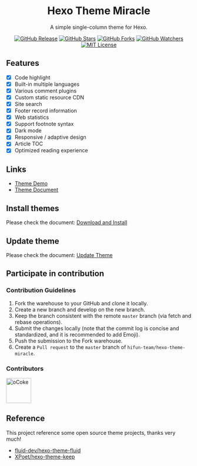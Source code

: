 <h1 align="center">Hexo Theme Miracle</h1>
<p align="center">A simple single-column theme for Hexo.</p>
<p align="center">
    <a href="https://github.com/hifun-team/hexo-theme-miracle/releases/"><img src="https://badgen.net/github/release/hifun-team/hexo-theme-miracle" alt="GitHub Release"></a>
    <a href="https://github.com/hifun-team/hexo-theme-miracle/stargazers"><img src="https://badgen.net/github/stars/hifun-team/hexo-theme-miracle" alt="GitHub Stars"></a>
    <a href="https://github.com/hifun-team/hexo-theme-miracle/network/members"><img src="https://badgen.net/github/forks/hifun-team/hexo-theme-miracle" alt="GitHub Forks"></a>
    <a href="https://github.com/hifun-team/hexo-theme-miracle/watchers"><img src="https://badgen.net/github/watchers/hifun-team/hexo-theme-miracle" alt="GitHub Watchers"></a>
    <a href="https://github.com/hifun-team/hexo-theme-miracle/blob/master/LICENSE"><img src="https://badgen.net/github/license/hifun-team/hexo-theme-miracle" alt="MIT License"></a>
</p>

## Features

- [x] Code highlight
- [x] Built-in multiple languages
- [x] Various comment plugins
- [x] Custom static resource CDN
- [x] Site search
- [x] Footer record information
- [x] Web statistics
- [x] Support footnote syntax
- [x] Dark mode
- [x] Responsive / adaptive design
- [x] Article TOC
- [x] Optimized reading experience

## Links

- [Theme Demo](https://miracle-demo.now.sh)
- [Theme Document](https://miracle-docs.now.sh)

## Install themes

Please check the document: [Download and Install](https://miracle-docs.now.sh/?p=en#download-and-install)

## Update theme

Please check the document: [Update Theme](https://miracle-docs.now.sh/?p=en#update-theme)

## Participate in contribution

### Contribution Guidelines

1. Fork the warehouse to your GitHub and clone it locally.
2. Create a new branch and develop on the new branch.
3. Keep the branch consistent with the remote `master` branch (via fetch and rebase operations).
4. Submit the changes locally (note that the commit log is concise and standardized, and it is recommended to add Emoji).
5. Push the submission to the Fork warehouse.
6. Create a `Pull request` to the `master` branch of `hifun-team/hexo-theme-miracle`.

### Contributors

<a href="https://github.com/oCoke" title="oCoke"><img src="https://avatars0.githubusercontent.com/u/71591824?s=460&u=4e1a04eadb3b23add8f5c9ba14e21b00219142f7&v=4" alt= "oCoke" height="68" width="68" style="max-width:100%;"></a>


## Reference

This project reference some open source theme projects, thanks very much!

- [fluid-dev/hexo-theme-fluid](https://github.com/fluid-dev/hexo-theme-fluid)
- [XPoet/hexo-theme-keep](https://github.com/XPoet/hexo-theme-keep)